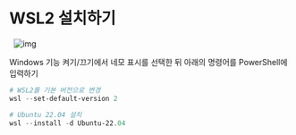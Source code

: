 # WSL2 설치하기
&nbsp;
![img](https://file.notion.so/f/f/f928be44-b8a5-42ba-a953-6c8cc486f0ba/c6f0d467-f4aa-4b9c-a0fc-f7d4c7fd53d1/image.png?table=block&id=922c28ce-da0a-4462-8a6a-b7d4fdb88b7e&spaceId=f928be44-b8a5-42ba-a953-6c8cc486f0ba&expirationTimestamp=1723550400000&signature=KmmhUbt1O4blKn9gaNkeI0jLCMzeJw8PbtwAI6w6Oho&downloadName=image.png)

Windows 기능 켜기/끄기에서 네모 표시를 선택한 뒤 아래의 명령어를 PowerShell에 입력하기

```powershell
# WSL2를 기본 버전으로 변경
wsl --set-default-version 2

# Ubuntu 22.04 설치
wsl --install -d Ubuntu-22.04
```
